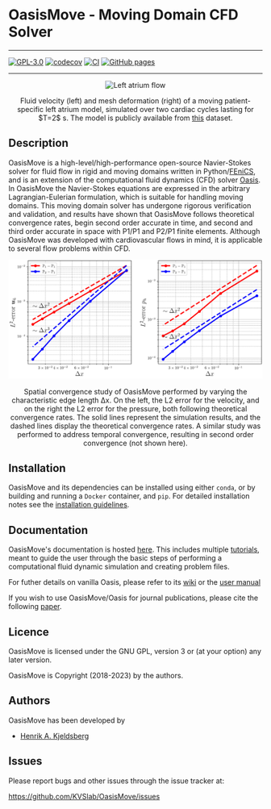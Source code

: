 # OasisMove - Moving Domain CFD Solver

_________________
[![GPL-3.0](https://img.shields.io/github/license/kvslab/oasismove)](LICENSE)
[![codecov](https://codecov.io/gh/KVSlab/OasisMove/branch/main/graph/badge.svg?token=M2NMX6HOSZ)](https://codecov.io/gh/KVSlab/OasisMove)
[![CI](https://github.com/kvslab/oasismove/actions/workflows/check_and_test_package.yml/badge.svg)](https://github.com/kvslab/oasismove/actions/workflows/check_and_test_package.yml)
[![GitHub pages](https://github.com/kvslab/oasismove/actions/workflows/deploy_pages.yml/badge.svg)](https://github.com/kvslab/oasismove/actions/workflows/deploy_pages.yml)
_________________

<p align="center">
    <img src="docs/figures/moving_atrium.gif" width="640" height="315" alt="Left atrium flow"/>
</p>
<p align="center">
    Fluid velocity (left) and mesh deformation (right) of a moving patient-specific left atrium model, simulated over two cardiac cycles lasting for $T=2$ s.
    The model is publicly available from <a href="https://doi.org/10.5281/zenodo.5801337">this</a> dataset. 
</p>

Description
-----------
OasisMove is a high-level/high-performance open-source Navier-Stokes solver for fluid flow in rigid and moving domains
written in Python/[FEniCS](https://fenicsproject.org/), and is an extension of the computational fluid dynamics (CFD)
solver [Oasis](https://github.com/mikaem/Oasis). In OasisMove the Navier-Stokes equations are expressed in the arbitrary
Lagrangian-Eulerian formulation, which is suitable for handling moving domains. This moving domain solver has undergone
rigorous verification and validation, and results have shown that OasisMove follows theoretical convergence rates, begin
second order accurate in time, and second and third order accurate in space with P1/P1 and P2/P1 finite elements.
Although OasisMove was developed with cardiovascular flows in mind, it is applicable to several flow problems within
CFD.

<p align="center">
    <img src=docs/figures/verification_u_p.png width="630 height="470" alt="Convergence rate analysis"/>
</p>
<p align="center">
    Spatial convergence study of OasisMove performed by varying the characteristic edge length Δx. On the left, the L2 error for the
    velocity, and on the right the L2 error for the pressure, both following theoretical convergence rates. 
    The solid lines represent the simulation results, and the dashed lines display the theoretical convergence rates. 
    A similar study was performed to address temporal convergence, resulting in second order convergence (not shown here). 
</p>


Installation
------------
OasisMove and its dependencies can be installed using either `conda`, or by building and running a `Docker` container,
and `pip`. For detailed installation notes see
the [installation guidelines](https://kvslab.github.io/OasisMove/installation.html).

Documentation
-------------
OasisMove's documentation is hosted [here](https://kvslab.github.io/OasisMove). This includes
multiple [tutorials](https://kvslab.github.io/OasisMove/tutorials.html), meant to guide the user through the basic steps of
performing a computational fluid dynamic simulation and creating problem files.

For futher details on vanilla Oasis, please refer to its [wiki](https://github.com/mikaem/oasis/wiki) or
the [user manual](https://github.com/mikaem/Oasis/tree/master/doc/usermanual.pdf)

If you wish to use OasisMove/Oasis for journal publications, please cite the
following [paper](https://onlinelibrary.wiley.com/doi/10.1002/cnm.3703).

Licence
-------
OasisMove is licensed under the GNU GPL, version 3 or (at your option) any later version.

OasisMove is Copyright (2018-2023) by the authors.

Authors
-------
OasisMove has been developed by

* [Henrik A. Kjeldsberg](https://github.com/HKjeldsberg)

Issues
------
Please report bugs and other issues through the issue tracker at:

https://github.com/KVSlab/OasisMove/issues

